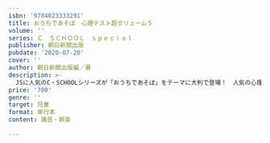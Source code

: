```yaml
---
isbn: '9784023333291'
title: おうちであそぼ　心理テスト超ボリューム５
volume: ''
series: Ｃ　ＳＣＨＯＯＬ　ｓｐｅｃｉａｌ
publisher: 朝日新聞出版
pubdate: '2020-07-20'
cover: ''
author: 朝日新聞出版編／著
description: >-
  JSに人気のC・SCHOOLシリーズが「おうちであそぼ」をテーマに大判で登場！　人気の心理テストは大ボリュームの50問！　おうち時間を楽しめるおやつレシピやヘアアレンジのコツも充実。読んで心があたたかくなるノベルも収録。心と体のお悩み相談コーナーも。
price: '700'
genre: ''
target: 児童
format: 単行本
content: 諸芸・娯楽

---
```

